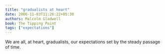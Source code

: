 ```yaml
---
title: "gradualists at heart"
date: 2006-11-03T11:26:22+05:30
authors: Malcolm Gladwell
book: The Tipping Point
tags: ["expectations"]
---
```

We are all, at heart, gradualists, our expectations set by the steady passage of time.
